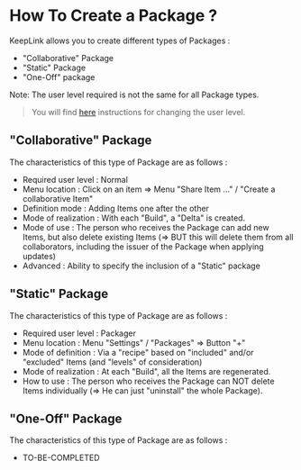 How To Create a Package ?
==

KeepLink allows you to create different types of Packages :
* "Collaborative" Package
* "Static" Package
* "One-Off" package

Note: The user level required is not the same for all Package types.   
> You will find <a href="https://github.com/iPlumb3r/KeepLink/blob/master/5_HowTo/ChangeUserLevel_EN.md">here</a> instructions for changing the user level.

"Collaborative" Package
-
The characteristics of this type of Package are as follows : 
* Required user level : Normal
* Menu location : Click on an item => Menu "Share Item ..." / "Create a collaborative Item"
* Definition mode : Adding Items one after the other
* Mode of realization : With each "Build", a "Delta" is created.
* Mode of use : The person who receives the Package can add new Items, but also delete existing Items (=> BUT this will delete them from all collaborators, including the issuer of the Package when applying updates)
* Advanced : Ability to specify the inclusion of a "Static" package

"Static" Package
-
The characteristics of this type of Package are as follows : 
* Required user level : Packager
* Menu location : Menu "Settings" / "Packages" => Button "+"
* Mode of definition : Via a "recipe" based on "included" and/or "excluded" Items (and "levels" of consideration)
* Mode of realization : At each "Build", all the Items are regenerated.
* How to use :  The person who receives the Package can NOT delete Items individually (=> He can just "uninstall" the whole Package).

"One-Off" Package
-
The characteristics of this type of Package are as follows : 
* TO-BE-COMPLETED
